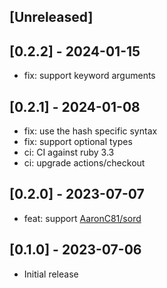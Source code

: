 ## [Unreleased]

## [0.2.2] - 2024-01-15

- fix: support keyword arguments

## [0.2.1] - 2024-01-08

- fix: use the hash specific syntax
- fix: support optional types
- ci: CI against ruby 3.3
- ci: upgrade actions/checkout

## [0.2.0] - 2023-07-07

- feat: support [AaronC81/sord](https://github.com/AaronC81/sord)

## [0.1.0] - 2023-07-06

- Initial release
